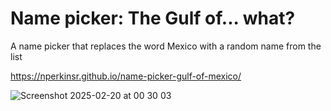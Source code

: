 # Name picker: The Gulf of... what?

A name picker that replaces the word Mexico with a random name from the list

https://nperkinsr.github.io/name-picker-gulf-of-mexico/

![Screenshot 2025-02-20 at 00 30 03](https://github.com/user-attachments/assets/e0aefbe5-4c76-4bfc-8fcf-6eea14571fcc)
